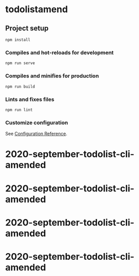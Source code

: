# todolistamend

## Project setup
```
npm install
```

### Compiles and hot-reloads for development
```
npm run serve
```

### Compiles and minifies for production
```
npm run build
```

### Lints and fixes files
```
npm run lint
```

### Customize configuration
See [Configuration Reference](https://cli.vuejs.org/config/).
# 2020-september-todolist-cli-amended
# 2020-september-todolist-cli-amended
# 2020-september-todolist-cli-amended
# 2020-september-todolist-cli-amended
